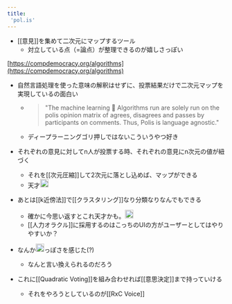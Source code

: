 ```yaml
---
title:
 'pol.is'
---
```


- [[意見]]を集めて二次元にマップするツール
    - 対立している点（=論点）が整理できるのが嬉しさっぽい

[https://compdemocracy.org/algorithms](https://compdemocracy.org/algorithms)
- 自然言語処理を使った意味の解釈はせずに、投票結果だけで二次元マップを実現しているの面白い
    - > "The machine learning 👾 Algorithms run are solely run on the polis opinion matrix of agrees, disagrees and passes by participants on comments. Thus, Polis is language agnostic."
    - ディープラーニングゴリ押しではないこういうやつ好き
- それぞれの意見に対してn人が投票する時、それぞれの意見にn次元の値が紐づく
    - それを[[次元圧縮]]して2次元に落とし込めば、マップができる
    - 天才<img src='https://scrapbox.io/api/pages/blu3mo-public/blu3mo/icon' alt='blu3mo.icon' height="19.5"/>
- あとは[[k近傍法]]で[[クラスタリング]]なり分類なりなんでもできる
    - 確かに今思い返すとこれ天才かも。<img src='https://scrapbox.io/api/pages/blu3mo-public/tkgshn/icon' alt='tkgshn.icon' height="19.5"/>
    - [[人力オラクル]]に採用するのはこっちのUIの方がユーザーとしてはやりやすいか？

- なんか<img src='https://scrapbox.io/api/pages/blu3mo-public/masui/icon' alt='masui.icon' height="19.5"/>っぽさを感じた(?)
    - なんと言い換えられるのだろう

- これに[[Quadratic Voting]]を組み合わせれば[[意思決定]]まで持っていける
    - それをやろうとしているのが[[RxC Voice]]
